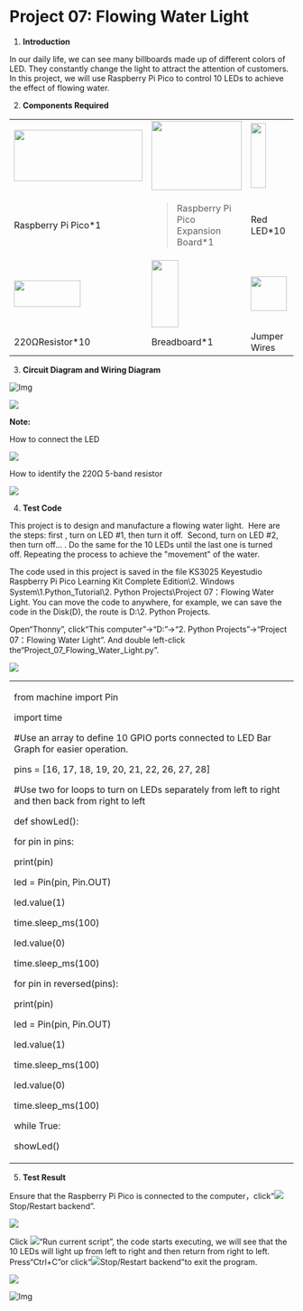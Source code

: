 # Project 07: Flowing Water Light

1.  **Introduction**

In our daily life, we can see many billboards made up of different colors of LED. They constantly change the light to attract the attention of customers. In this project, we will use Raspberry Pi Pico to control 10 LEDs to achieve the effect of flowing water.

2.  **Components Required**

<table>
<tbody>
<tr class="odd">
<td><img src="https://raw.githubusercontent.com/keyestudio/KS3025-KS3025F-Keyestudio-Raspberry-Pi-Pico-Learning-Kit-Complete-Edition-Python/master/media/b18fe281156b29c44796f72222718d58.jpeg" style="width:2.37431in;height:0.94514in" /></td>
<td><img src="https://raw.githubusercontent.com/keyestudio/KS3025-KS3025F-Keyestudio-Raspberry-Pi-Pico-Learning-Kit-Complete-Edition-Python/master/media/bbed91c0b45fcafc7e7163bfeabf68f9.png" style="width:1.67014in;height:1.28472in" /></td>
<td><img src="https://raw.githubusercontent.com/keyestudio/KS3025-KS3025F-Keyestudio-Raspberry-Pi-Pico-Learning-Kit-Complete-Edition-Python/master/media/3ec5906fad2172708d449390140f55e6.png" style="width:0.28056in;height:1.19722in" /></td>
<td></td>
</tr>
<tr class="even">
<td>Raspberry Pi Pico*1</td>
<td><blockquote>
<p>Raspberry Pi Pico Expansion Board*1</p>
</blockquote></td>
<td>Red LED*10</td>
<td></td>
</tr>
<tr class="odd">
<td><img src="https://raw.githubusercontent.com/keyestudio/KS3025-KS3025F-Keyestudio-Raspberry-Pi-Pico-Learning-Kit-Complete-Edition-Python/master/media/098a2730d0b0a2a4b2079e0fc87fd38b.png" style="width:1.22639in;height:0.49236in" /></td>
<td><img src="https://raw.githubusercontent.com/keyestudio/KS3025-KS3025F-Keyestudio-Raspberry-Pi-Pico-Learning-Kit-Complete-Edition-Python/master/media/e380dd26e4825be9a768973802a55fe6.png" style="width:0.50347in;height:1.23333in" /></td>
<td><img src="https://raw.githubusercontent.com/keyestudio/KS3025-KS3025F-Keyestudio-Raspberry-Pi-Pico-Learning-Kit-Complete-Edition-Python/master/media/c801a7baee258ff7f5f28ac6e9a7097b.png" style="width:0.66736in;height:0.64097in" /></td>
<td><img src="https://raw.githubusercontent.com/keyestudio/KS3025-KS3025F-Keyestudio-Raspberry-Pi-Pico-Learning-Kit-Complete-Edition-Python/master/media/7dcbd02995be3c142b2f97df7f7c03ce.png" style="width:1.05903in;height:0.56667in" /></td>
</tr>
<tr class="even">
<td>220ΩResistor*10</td>
<td>Breadboard*1</td>
<td>Jumper Wires</td>
<td>USB Cable*1</td>
</tr>
</tbody>
</table>

3.  **Circuit Diagram and Wiring Diagram**

![Img](./media/Project%2007%20Flowing%20Water%20Light.md/img-20231025163517.png)

![](/media/fc6e73a6664012c9a33262b50d6e256f.png)

**Note:**

How to connect the LED

![](/media/42ff6f405dfa128593827de5aa03e94b.png)

How to identify the 220Ω 5-band resistor

![](/media/55c0199544e9819328f6d5778f10d7d0.png)

4.  **Test Code**

This project is to design and manufacture a flowing water light.  Here are the steps: first , turn on LED \#1, then turn it off.  Second, turn on LED \#2, then turn off... . Do the same for the 10 LEDs until the last one is turned off. Repeating the process to achieve the "movement" of the water.

The code used in this project is saved in the file KS3025 Keyestudio Raspberry Pi Pico Learning Kit Complete Edition\\2. Windows System\\1.Python\_Tutorial\\2. Python Projects\\Project 07：Flowing Water Light. You can move the code to anywhere, for example, we can save the code in the Disk(D), the route is D:\\2. Python Projects.

Open“Thonny”, click“This computer”→“D:”→“2. Python Projects”→“Project 07：Flowing Water Light”. And double left-click
the“Project\_07\_Flowing\_Water\_Light.py”.

![](/media/a923fafe77f629ea8288ec40b52a6059.png)

<table>
<tbody>
<tr class="odd">
<td><p>from machine import Pin</p>
<p>import time</p>
<p>#Use an array to define 10 GPIO ports connected to LED Bar Graph for easier operation.</p>
<p>pins = [16, 17, 18, 19, 20, 21, 22, 26, 27, 28]</p>
<p>#Use two for loops to turn on LEDs separately from left to right and then back from right to left</p>
<p>def showLed():</p>
<p>for pin in pins:</p>
<p>print(pin)</p>
<p>led = Pin(pin, Pin.OUT)</p>
<p>led.value(1)</p>
<p>time.sleep_ms(100)</p>
<p>led.value(0)</p>
<p>time.sleep_ms(100)</p>
<p>for pin in reversed(pins):</p>
<p>print(pin)</p>
<p>led = Pin(pin, Pin.OUT)</p>
<p>led.value(1)</p>
<p>time.sleep_ms(100)</p>
<p>led.value(0)</p>
<p>time.sleep_ms(100)</p>
<p>while True:</p>
<p>showLed()</p></td>
</tr>
</tbody>
</table>

5.  **Test Result**
    
Ensure that the Raspberry Pi Pico is connected to the computer，click“![](/media/27451c8a9c13e29d02bc0f5831cfaf1f.png)Stop/Restart backend”.
    
![](/media/b908750521d4d2b64c55751825916a7e.png)
    
Click ![](/media/da852227207616ccd9aff28f19e02690.png)“Run current script”, the code starts executing, we will see that the 10 LEDs will light up from left to right and then return from right to left. Press“Ctrl+C”or click“![](/media/27451c8a9c13e29d02bc0f5831cfaf1f.png)Stop/Restart backend”to exit the program.

![](/media/c9814fae261b7f8c9d2b33938d8e6144.png)


![Img](./media/Project%2007%20Flowing%20Water%20Light.md/img-20231025163603.png)

